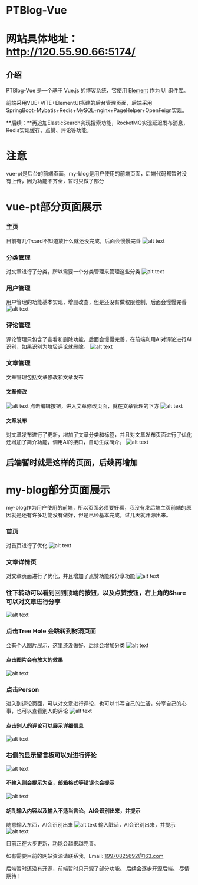 # PTBlog-Vue

# 网站具体地址：http://120.55.90.66:5174/
## 介绍
PTBlog-Vue 是一个基于 Vue.js 的博客系统，它使用 [Element](https://github.com/ElemeFE/element) 作为 UI 组件库。

前端采用VUE+VITE+ElementUI搭建的后台管理页面，后端采用SpringBoot+Mybatis+Redis+MySQL+nginx+PageHelper+OpenFeign实现。

**后续：**再追加ElasticSearch实现搜索功能，RocketMQ实现延迟发布消息，Redis实现缓存、点赞、评论等功能。


# 注意
vue-pt是后台的前端页面，my-blog是用户使用的前端页面，后端代码都暂时没有上传，因为功能不齐全，暂时只做了部分

# vue-pt部分页面展示
### 主页
目前有几个card不知道放什么就还没完成，后面会慢慢完善
![alt text](vue-pt/vue-pt-picture/index.png)

### 分类管理
对文章进行了分类，所以需要一个分类管理来管理这些分类
![alt text](vue-pt/vue-pt-picture/CategoryImg.png)

### 用户管理
用户管理的功能基本实现，增删改查，但是还没有做权限控制，后面会慢慢完善
![alt text](vue-pt/vue-pt-picture/userManager.png)

### 评论管理
评论管理只包含了查看和删除功能，后面会慢慢完善，在前端利用AI对评论进行AI识别，如果识别为垃圾评论就删除。
![alt text](vue-pt/vue-pt-picture/CommentImg.png)


### 文章管理
文章管理包括文章修改和文章发布

#### 文章修改
![alt text](vue-pt/vue-pt-picture/articleUpdate.png)
点击编辑按钮，进入文章修改页面，就在文章管理的下方
![alt text](vue-pt/vue-pt-picture/update.png)

#### 文章发布
对文章发布进行了更新，增加了文章分类和标签，并且对文章发布页面进行了优化
还增加了简介功能，调用AI的接口，自动生成简介。
![alt text](vue-pt/vue-pt-picture/articleRelease.png)

## 后端暂时就是这样的页面，后续再增加



# my-blog部分页面展示
my-blog作为用户使用的前端，所以页面必须要好看，我没有发后端主页前端的原因就是还有许多功能没有做好，但是已经基本完成，过几天就开源出来。
### 首页
对首页进行了优化
![alt text](my-blog/my-blog-picture/image1.png)

### 文章详情页
对文章页面进行了优化，并且增加了点赞功能和分享功能
![alt text](my-blog/my-blog-picture/ArticleDetails.png)

### 往下转动可以看到回到顶端的按钮，以及点赞按钮，右上角的Share可以对文章进行分享
![alt text](my-blog/my-blog-picture/button.png)

### 点击Tree Hole 会跳转到树洞页面
会有个人图片展示，这里还没做好，后续会增加分类
![alt text](my-blog/my-blog-picture/TreeHole1.png)

#### 点击图片会有放大的效果
![alt text](my-blog/my-blog-picture/TreeHole2.png)


### 点击Person
进入到评论页面，可以对文章进行评论，也可以书写自己的生活，分享自己的心事，也可以查看别人的评论
![alt text](my-blog/my-blog-picture/Person.png)


#### 点击别人的评论可以展示详细信息
![alt text](my-blog/my-blog-picture/Person1.png)

### 右侧的显示留言板可以对进行评论
![alt text](my-blog/my-blog-picture/Comment.png)

#### 不输入则会提示为空，邮箱格式等错误也会提示
![alt text](my-blog/my-blog-picture/Comment1.png)

#### 胡乱输入内容以及输入不适当言论，AI会识别出来，并提示
随意输入东西，AI会识别出来
![alt text](my-blog/my-blog-picture/Comment2.png)
输入脏话，AI会识别出来，并提示
![alt text](my-blog/my-blog-picture/Comment3.png)





目前正在大步更新，功能会越来越完善。

如有需要目前的网站资源请联系我，Email: 19970825692@163.com

后端暂时还没有开源，前端暂时只开源了部分功能。
后续会逐步开源后端。
尽情期待！
